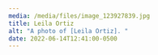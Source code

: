 ```yaml
---
media: /media/files/image_123927839.jpg
title: Leila Ortiz
alt: "A photo of [Leila Ortiz]. "
date: 2022-06-14T12:41:00-0500
---
```

